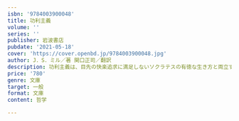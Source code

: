 ```yaml
---
isbn: '9784003900048'
title: 功利主義
volume: ''
series: ''
publisher: 岩波書店
pubdate: '2021-05-18'
cover: 'https://cover.openbd.jp/9784003900048.jpg'
author: J．S．ミル／著 関口正司／翻訳
description: 功利主義は、目先の快楽追求に満足しないソクラテスの有徳な生き方と両立するのか。ミル円熟期の著作。
price: '780'
genre: 文庫
target: 一般
format: 文庫
content: 哲学

---
```

